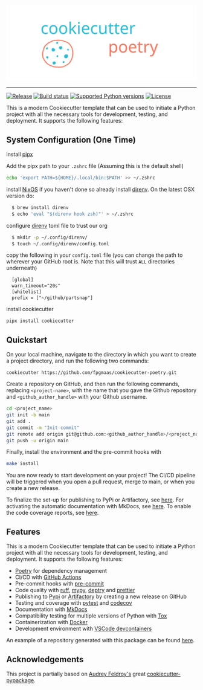 <p align="center">
  <img width="600" src="static/cookiecutter.svg">
</p style = "margin-bottom: 2rem;">
<style>
  .md-typeset h1,
  .md-content__button {
    display: none;
  }
</style>

---


[![Release](https://img.shields.io/github/v/release/fpgmaas/cookiecutter-poetry)](https://pypi.org/project/cookiecutter-poetry/)
[![Build status](https://img.shields.io/github/actions/workflow/status/fpgmaas/cookiecutter-poetry/main.yml?branch=main)](https://github.com/fpgmaas/cookiecutter-poetry/actions/workflows/main.yml?query=branch%3Amain)
[![Supported Python versions](https://img.shields.io/pypi/pyversions/cookiecutter-poetry)](https://pypi.org/project/cookiecutter-poetry/)
[![License](https://img.shields.io/github/license/fpgmaas/cookiecutter-poetry)](https://img.shields.io/github/license/fpgmaas/cookiecutter-poetry)


This is a modern Cookiecutter template that can be used to initiate a Python project with all the necessary tools for development, testing, and deployment. It supports the following features:

## System Configuration (One Time)

install [pipx](https://pipx.pypa.io/stable/installation/)

Add the pipx path to your ``.zshrc`` file (Assuming this is the default shell)

```bash
echo 'export PATH=${HOME}/.local/bin:$PATH' >> ~/.zshrc
```

install [NixOS](https://nixos.org/) if you haven't done so already
install [direnv](https://direnv.net/). On the latest OSX version do:

```bash
  $ brew install direnv
  $ echo 'eval "$(direnv hook zsh)"' > ~/.zshrc
```

configure [direnv](https://direnv.net/man/direnv.toml.1.html) toml file to trust our org
  
```bash
  $ mkdir -p ~/.config/direnv/
  $ touch ~/.config/direnv/config.toml
```

copy the following in your `config.toml` file (you can change the path to wherever your GitHub root is. Note that this will trust `ALL` directories underneath)

```
  [global]
  warn_timeout="20s"
  [whitelist]
  prefix = ["~/github/partsnap"]
```

install cookiecutter

```bash
pipx install cookiecutter
```

## Quickstart

On your local machine, navigate to the directory in which you want to
create a project directory, and run the following two commands:


```
cookiecutter https://github.com/fpgmaas/cookiecutter-poetry.git
```

Create a repository on GitHub, and then run the following commands, replacing `<project-name>`, with the name that you gave the Github repository and
`<github_author_handle>` with your Github username.

```bash
cd <project_name>
git init -b main
git add .
git commit -m "Init commit"
git remote add origin git@github.com:<github_author_handle>/<project_name>.git
git push -u origin main
```

Finally, install the environment and the pre-commit hooks with

```bash
make install
```

You are now ready to start development on your project! The CI/CD
pipeline will be triggered when you open a pull request, merge to main,
or when you create a new release.

To finalize the set-up for publishing to PyPi or Artifactory, see [here](./features/publishing.md#set-up-for-pypi). For activating the automatic documentation with MkDocs, see [here](./features/mkdocs.md#enabling-the-documentation-on-github). To enable the code coverage reports, see [here](./features/codecov).

## Features

This is a modern Cookiecutter template that can be used to initiate a Python project with all the necessary tools for development, testing, and deployment. It supports the following features:

- [Poetry](https://python-poetry.org/) for dependency management
- CI/CD with [GitHub Actions](https://github.com/features/actions)
- Pre-commit hooks with [pre-commit](https://pre-commit.com/)
- Code quality with [ruff](https://github.com/charliermarsh/ruff), [mypy](https://mypy.readthedocs.io/en/stable/), [deptry](https://github.com/fpgmaas/deptry/) and [prettier](https://prettier.io/)
- Publishing to [Pypi](https://pypi.org) or [Artifactory](https://jfrog.com/artifactory) by creating a new release on GitHub
- Testing and coverage with [pytest](https://docs.pytest.org/en/7.1.x/) and [codecov](https://about.codecov.io/)
- Documentation with [MkDocs](https://www.mkdocs.org/)
- Compatibility testing for multiple versions of Python with [Tox](https://tox.wiki/en/latest/)
- Containerization with [Docker](https://www.docker.com/)
- Development environment with [VSCode devcontainers](https://code.visualstudio.com/docs/devcontainers/containers)

An example of a repository generated with this package can be found [here](https://github.com/fpgmaas/cookiecutter-poetry-example).


## Acknowledgements

This project is partially based on [Audrey
Feldroy's](https://github.com/audreyfeldroy) great
[cookiecutter-pypackage](https://github.com/audreyfeldroy/cookiecutter-pypackage).
